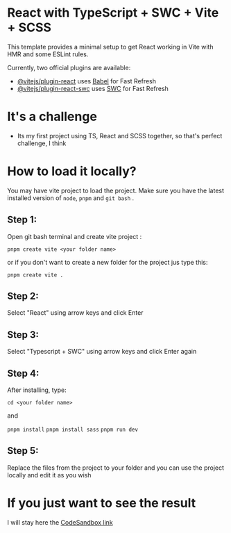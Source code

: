 # React with TypeScript + SWC + Vite + SCSS

This template provides a minimal setup to get React working in Vite with HMR and some ESLint rules.

Currently, two official plugins are available:

- [@vitejs/plugin-react](https://github.com/vitejs/vite-plugin-react/blob/main/packages/plugin-react/README.md) uses [Babel](https://babeljs.io/) for Fast Refresh
- [@vitejs/plugin-react-swc](https://github.com/vitejs/vite-plugin-react-swc) uses [SWC](https://swc.rs/) for Fast Refresh

# It's a challenge

- Its my first project using TS, React and SCSS together, so that's perfect challenge, I think

# How to load it locally?

You may have vite project to load the project. Make sure you have the latest installed version of `node`, `pnpm` and `git bash` .

## Step 1:

Open git bash terminal and create vite project :

`pnpm create vite <your folder name> `

or if you don't want to create a new folder for the project jus type this:

`pnpm create vite . `

## Step 2:

Select "React" using arrow keys and click Enter

## Step 3:

Select "Typescript + SWC" using arrow keys and click Enter again

## Step 4:

After installing, type:

`cd <your folder name>`

and

`pnpm install`
`pnpm install sass`
`pnpm run dev`

## Step 5:

Replace the files from the project to your folder and you can use the project locally and edit it as you wish

# If you just want to see the result

I will stay here the [CodeSandbox link]()
